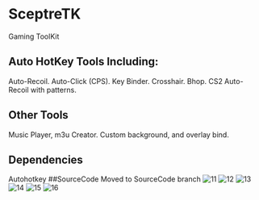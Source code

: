 # SceptreTK
Gaming ToolKit
## Auto HotKey Tools Including:
Auto-Recoil.
Auto-Click (CPS).
Key Binder.
Crosshair.
Bhop.
CS2 Auto-Recoil with patterns.
## Other Tools
Music Player, m3u Creator. Custom background, and overlay bind.
## Dependencies
Autohotkey
##SourceCode
Moved to SourceCode branch
![11](https://github.com/CoachSludge/SceptreTK/assets/141787395/3bee41c4-2250-4294-8a3e-d58d69e0b89c)
![12](https://github.com/CoachSludge/SceptreTK/assets/141787395/ac545f0b-5813-4cfa-a5b2-5fc6a32b0731)
![13](https://github.com/CoachSludge/SceptreTK/assets/141787395/6c12ec1b-aa53-4356-b458-c40ff09a38fa)
![14](https://github.com/CoachSludge/SceptreTK/assets/141787395/e8750bfe-de11-4b91-973b-748d9375b34f)
![15](https://github.com/CoachSludge/SceptreTK/assets/141787395/2da3adf0-2094-4ba0-9177-97ca5e41d4ff)
![16](https://github.com/CoachSludge/SceptreTK/assets/141787395/3d308ae8-73e5-493a-b330-e823a71234c9)
